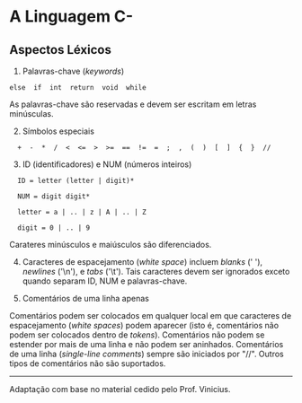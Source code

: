 # A Linguagem C-

## Aspectos Léxicos

1. Palavras-chave (_keywords_)

```
else  if  int  return  void  while
```

As palavras-chave são reservadas e devem ser escritam em letras minúsculas.

2. Símbolos especiais

```
  +  -  *  /  <  <=  >  >=  ==  !=  =  ;  ,  (  )  [  ]  {  }  //
```

 3. ID (identificadores) e NUM (números inteiros)

```
  ID = letter (letter | digit)*

  NUM = digit digit*

  letter = a | .. | z | A | .. | Z

  digit = 0 | .. | 9
```

Carateres minúsculos e maiúsculos são diferenciados.

4. Caracteres de espacejamento (_white space_) incluem _blanks_ (' '), _newlines_ ('\n'), e _tabs_ ('\t'). Tais caracteres devem ser ignorados exceto quando separam  ID, NUM e palavras-chave.

5. Comentários de uma linha apenas

Comentários podem ser colocados em qualquer local em que caracteres de espacejamento (_white spaces_) podem aparecer (isto é, comentários não podem ser colocados dentro de _tokens_).
Comentários não podem se estender por mais de uma linha e não podem ser aninhados.
Comentários de uma linha (_single-line comments_) sempre são iniciados por "//".
Outros tipos de comentários  não são suportados.

-----
Adaptação com base no material cedido pelo Prof. Vinicius.
